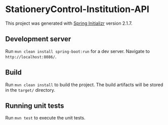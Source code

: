 # StationeryControl-Institution-API

This project was generated with [Spring Initializr](https://start.spring.io/) version 2.1.7.

## Development server

Run `mvn clean install spring-boot:run` for a dev server. Navigate to `http://localhost:8086/`.

## Build

Run `mvn clean install` to build the project. The build artifacts will be stored in the `target/` directory.

## Running unit tests

Run `mvn test` to execute the unit tests.